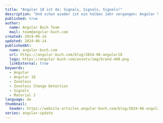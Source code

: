 ```yaml
---
title: "Angular 18 ist da: Signals, Signals, Signals!"
description: "Und schon wieder ist ein halbes Jahr vergangen: Angular Version 18 ist jetzt verfügbar! In den letzten Versionen wurden viele neue Funktionen und Verbesserungen eingeführt. Diesmal lag der Fokus darauf, die bereits ausgelieferten APIs zu stabilisieren, diverse Feature Requests zu bearbeiten und eines der am meisten nachgefragten Projekte auf der Roadmap experimentell zu veröffentlichen: die Zoneless Change Detection."
published: true
author:
  name: Angular Buch Team
  mail: team@angular-buch.com
created: 2024-06-14
updated: 2024-06-14
publishedAt:
  name: angular-buch.com
  url: https://angular-buch.com/blog/2024-06-angular18
  logo: https://angular-buch.com/assets/img/brand-400.png
  linkExternal: true
keywords:
  - Angular
  - Angular 18
  - Zoneless
  - Zoneless Change Detection
  - Signals
  - Material 3
language: de
thumbnail:
  header: https://website-articles.angular-buch.com/blog/2024-06-angular18/angular18.jpg
series: angular-update
---
```

